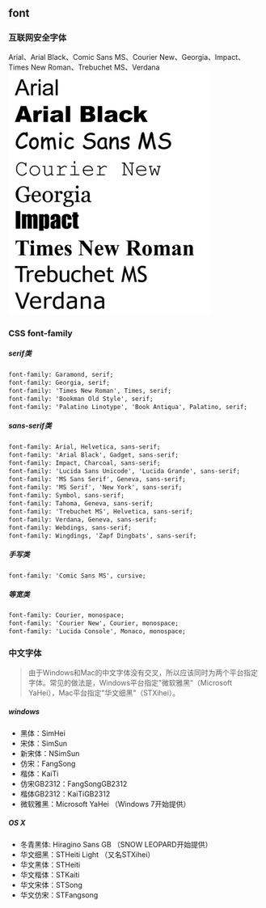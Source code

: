 ## font

### 互联网安全字体
Arial、Arial Black、Comic Sans MS、Courier New、Georgia、Impact、Times New Roman、Trebuchet MS、Verdana
![](https://raw.githubusercontent.com/yinliguo/notes/master/img/type_safe-fontsthumb.png)

### CSS font-family
##### serif类
```
font-family: Garamond, serif;
font-family: Georgia, serif;
font-family: 'Times New Roman', Times, serif;
font-family: 'Bookman Old Style', serif;
font-family: 'Palatino Linotype', 'Book Antiqua', Palatino, serif;
```
##### sans-serif类
```
font-family: Arial, Helvetica, sans-serif;
font-family: 'Arial Black', Gadget, sans-serif;
font-family: Impact, Charcoal, sans-serif;
font-family: 'Lucida Sans Unicode', 'Lucida Grande', sans-serif;
font-family: 'MS Sans Serif', Geneva, sans-serif;
font-family: 'MS Serif', 'New York', sans-serif;
font-family: Symbol, sans-serif;
font-family: Tahoma, Geneva, sans-serif;
font-family: 'Trebuchet MS', Helvetica, sans-serif;
font-family: Verdana, Geneva, sans-serif;
font-family: Webdings, sans-serif;
font-family: Wingdings, 'Zapf Dingbats', sans-serif;
```
##### 手写类
```
font-family: 'Comic Sans MS', cursive;
```
##### 等宽类
```
font-family: Courier, monospace;
font-family: 'Courier New', Courier, monospace;
font-family: 'Lucida Console', Monaco, monospace;
```

### 中文字体
> 由于Windows和Mac的中文字体没有交叉，所以应该同时为两个平台指定字体。常见的做法是，Windows平台指定"微软雅黑"（Microsoft YaHei），Mac平台指定"华文细黑"（STXihei）。 

##### windows
- 黑体：SimHei
- 宋体：SimSun
- 新宋体：NSimSun
- 仿宋：FangSong
- 楷体：KaiTi
- 仿宋GB2312：FangSongGB2312
- 楷体GB2312：KaiTiGB2312
- 微软雅黑：Microsoft YaHei （Windows 7开始提供）

##### OS X
- 冬青黑体: Hiragino Sans GB （SNOW LEOPARD开始提供）
- 华文细黑：STHeiti Light （又名STXihei）
- 华文黑体：STHeiti
- 华文楷体：STKaiti
- 华文宋体：STSong
- 华文仿宋：STFangsong